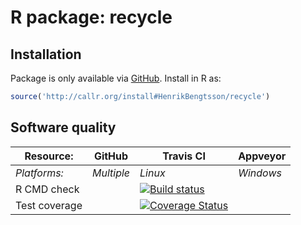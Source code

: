 # R package: recycle


## Installation
Package is only available via [GitHub](https://github.com/HenrikBengtsson/recycle).  Install in R as:
```r
source('http://callr.org/install#HenrikBengtsson/recycle')
```


## Software quality

| Resource:     | GitHub        | Travis CI        | Appveyor         |
| ------------- | ------------------- | ---------------- | ---------------- |
| _Platforms:_  | _Multiple_          | _Linux_          | _Windows_        |
| R CMD check   |  | <a href="https://travis-ci.org/HenrikBengtsson/recycle"><img src="https://travis-ci.org/HenrikBengtsson/recycle.svg?branch=master" alt="Build status"></a>    |  |
| Test coverage |                     | <a href="https://coveralls.io/r/HenrikBengtsson/recycle"><img src="https://coveralls.io/repos/HenrikBengtsson/recycle/badge.png?branch=develop" alt="Coverage Status"/></a> |                  |
